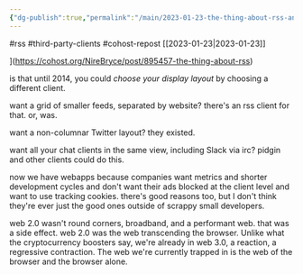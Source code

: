 ```yaml
---
{"dg-publish":true,"permalink":"/main/2023-01-23-the-thing-about-rss-and-many-things-of-the-era-of-the-dominance-of-the-third-party-client/"}
---
```


#rss #third-party-clients #cohost-repost
[[2023-01-23\|2023-01-23]]

](https://cohost.org/NireBryce/post/895457-the-thing-about-rss)

is that until 2014, you could _choose your display layout_ by choosing a different client.

want a grid of smaller feeds, separated by website? there's an rss client for that. or, was.

want a non-columnar Twitter layout? they existed.

want all your chat clients in the same view, including Slack via irc? pidgin and other clients could do this.

now we have webapps because companies want metrics and shorter development cycles and don't want their ads blocked at the client level and want to use tracking cookies. there's good reasons too, but I don't think they're ever just the good ones outside of scrappy small developers.

web 2.0 wasn't round corners, broadband, and a performant web. that was a side effect. web 2.0 was the web transcending the browser. Unlike what the cryptocurrency boosters say, we're already in web 3.0, a reaction, a regressive contraction. The web we're currently trapped in is the web of the browser and the browser alone.